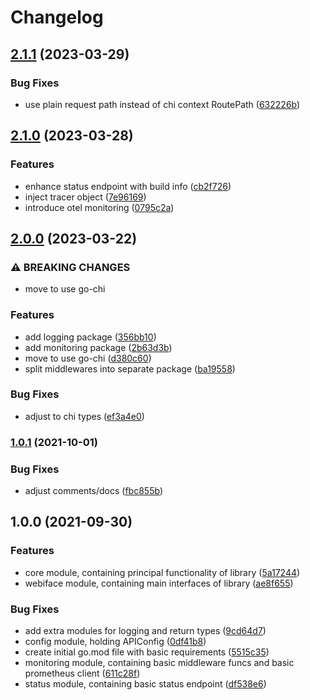 # Changelog

## [2.1.1](https://github.com/shipperizer/miniature-monkey/compare/v2.1.0...v2.1.1) (2023-03-29)


### Bug Fixes

* use plain request path instead of chi context RoutePath ([632226b](https://github.com/shipperizer/miniature-monkey/commit/632226b477967f5d4f6e81fa725f082c5dffe650))

## [2.1.0](https://github.com/shipperizer/miniature-monkey/compare/v2.0.0...v2.1.0) (2023-03-28)


### Features

* enhance status endpoint with build info ([cb2f726](https://github.com/shipperizer/miniature-monkey/commit/cb2f726d3393b68a3d6c4657ffd69f62de820130))
* inject tracer object ([7e96169](https://github.com/shipperizer/miniature-monkey/commit/7e961692053416bd773461e4c8d7c3066aff6633))
* introduce otel monitoring ([0795c2a](https://github.com/shipperizer/miniature-monkey/commit/0795c2a7ca2e0ab80dd25cad1b5871691c794974))

## [2.0.0](https://github.com/shipperizer/miniature-monkey/compare/v1.0.1...v2.0.0) (2023-03-22)


### ⚠ BREAKING CHANGES

* move to use go-chi

### Features

* add logging package ([356bb10](https://github.com/shipperizer/miniature-monkey/commit/356bb10eca7af219141f8c7d2dfaeb4017baff6e))
* add monitoring package ([2b63d3b](https://github.com/shipperizer/miniature-monkey/commit/2b63d3bd0efba61e545c23d5898f018135767ec0))
* move to use go-chi ([d380c60](https://github.com/shipperizer/miniature-monkey/commit/d380c604087553c36abcb55cf454f7bc05ffc28d))
* split middlewares into separate package ([ba19558](https://github.com/shipperizer/miniature-monkey/commit/ba19558a2633f9e839e349d9b8e9e1c0d9bbe055))


### Bug Fixes

* adjust to chi types ([ef3a4e0](https://github.com/shipperizer/miniature-monkey/commit/ef3a4e0f827bb9e1c6a6c42a945b73e338e436be))

### [1.0.1](https://www.github.com/shipperizer/miniature-monkey/compare/v1.0.0...v1.0.1) (2021-10-01)


### Bug Fixes

* adjust comments/docs ([fbc855b](https://www.github.com/shipperizer/miniature-monkey/commit/fbc855bffe4a523c9c82b88e5119085476d19864))

## 1.0.0 (2021-09-30)


### Features

* core module, containing principal functionality of library ([5a17244](https://www.github.com/shipperizer/miniature-monkey/commit/5a172442fcdab732a43df8e30badf052b794792d))
* webiface module, containing main interfaces of library ([ae8f655](https://www.github.com/shipperizer/miniature-monkey/commit/ae8f65500017fb59945ec9bc80bf79420abf16d0))


### Bug Fixes

* add extra modules for logging and return types ([9cd64d7](https://www.github.com/shipperizer/miniature-monkey/commit/9cd64d7152310e7ae9e21cf58c0c6f7a4193e22f))
* config module, holding APIConfig ([0df41b8](https://www.github.com/shipperizer/miniature-monkey/commit/0df41b8ecde415e3dbcb769893a7ae0025211548))
* create initial go.mod file with basic requirements ([5515c35](https://www.github.com/shipperizer/miniature-monkey/commit/5515c35d7225653179cb045c4caa783ae05621db))
* monitoring module, containing basic middleware funcs and basic prometheus client ([611c28f](https://www.github.com/shipperizer/miniature-monkey/commit/611c28f6b14b5c9df0c99c92a76020d658fe9481))
* status module, containing basic status endpoint ([df538e6](https://www.github.com/shipperizer/miniature-monkey/commit/df538e66b8e685f61a716b7ac494cf501c6b64bf))
